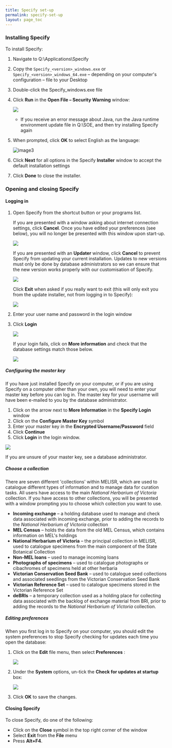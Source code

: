 ```yaml
---
title: Specify set-up
permalink: specify-set-up
layout: page_toc
---
```


### Installing Specify

To install Specify:

1.  Navigate to Q:\Applications\Specify
2.  Copy the `Specify_<version>_windows.exe` or `Specify_<version>_windows_64.exe` – depending on your computer's configuration – file to your Desktop
3.  Double-click the Specify\_windows.exe file
4.  Click **Run** in the **Open File – Security Warning** window:

    ![](assets/media/image2.png)

    *   If you receive an error message about Java, run the Java runtime environment update file in Q:\SOE, and then try installing Specify again

5.  When prompted, click **OK** to select English as the language:

    ![image3](assets/media/image003.jpg)

6.  Click **Next** for all options in the Specify **Installer** window to accept the default installation settings
7.  Click **Done** to close the installer.

### Opening and closing Specify

#### Logging in

1.  Open Specify from the shortcut button or your programs list.

    If you are presented with a window asking about internet connection settings, click **Cancel**. Once you have edited your preferences (see below), you will no longer be presented with this window upon start-up.

    ![](assets/media/image4.jpg)

    If you are presented with an **Updater** window, click **Cancel** to prevent Specify from updating your current installation. Updates to new versions must only be done by database administrators so we can ensure that the new version works properly with our customisation of Specify.

    ![](assets/media/image5.png)

    Click **Exit** when asked if you really want to exit (this will only exit you from the update installer, not from logging in to Specify):

    ![](assets/media/image6.png)

2.  Enter your user name and password in the login window
3.  Click **Login**

    ![](assets/media/image7.png)

    If your login fails, click on **More information** and check that the database settings match those below.

    ![](assets/media/image8.jpg)

##### Configuring the master key

If you have just installed Specify on your computer, or if you are using Specify on a computer other than your own, you will need to enter your master key before you can log in. The master key for your username will have been e-mailed to you by the database administrator.

1.  Click on the arrow next to **More Information** in the **Specify Login** window
2.  Click on the **Configure Master Key** symbol
3.  Enter your master key in the **Encrypted Username/Password** field
4.  Click **Continue**
5.  Click **Login** in the login window.

![](assets/media/image9.jpeg)

If you are unsure of your master key, see a database administrator.

##### Choose a collection

There are seven different &#39;collections&#39; within MELISR, which are used to catalogue different types of information and to manage data for curation tasks. All users have access to the main _National Herbarium of Victoria_ collection. If you have access to other collections, you will be presented with a window prompting you to choose which collection you want to use.

-   **Incoming exchange** – a holding database used to manage and check data associated with incoming exchange,    prior to adding the records to the _National Herbarium of Victoria_ collection
-   **MEL Census** – holds the data from the old MEL Census, which contains information on MEL&#39;s holdings
-   **National Herbarium of Victoria** – the principal collection in MELISR, used to catalogue specimens from the main component of the State Botanical Collection
-   **Non-MEL loans** – used to manage incoming loans
-   **Photographs of specimens­** – used to catalogue photographs or cibachromes of specimens held at other herbaria
-   **Victorian Conservation Seed Bank­­** – used to catalogue seed collections and associated seedlings from the Victorian Conservation Seed Bank
-   **Victorian Reference Set**  – used to catalogue specimens stored in the Victorian Reference Set
-   **deBRIs** – a temporary collection used as a holding place for collecting data associated with the backlog of exchange material from BRI, prior to adding the records to the _National Herbarium of Victoria_ collection.

##### Editing preferences

When you first log in to Specify on your computer, you should edit the system preferences to stop Specify checking for updates each time you open the database:

1.  Click on the **Edit** file menu, then select **Preferences** :

    ![](assets/media/image10.png)

2.  Under the **System** options, un-tick the **Check for updates at startup** box:

    ![](assets/media/image11.png)

3.  Click **OK** to save the changes.

#### Closing Specify

To close Specify, do one of the following:

-   Click on the **Close** symbol in the top right corner of the window
-   Select **Exit** from the **File** menu
-   Press **Alt+F4**.
